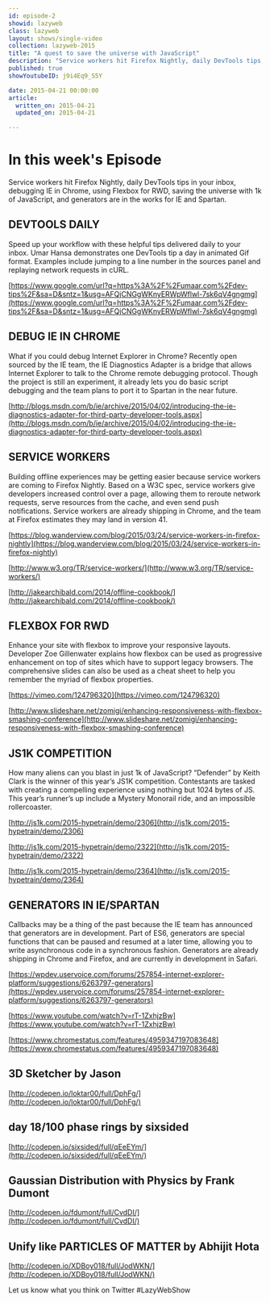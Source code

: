 ```yaml
---
id: episode-2
showid: lazyweb
class: lazyweb
layout: shows/single-video
collection: lazyweb-2015
title: "A quest to save the universe with JavaScript"
description: "Service workers hit Firefox Nightly, daily DevTools tips in your inbox, debugging IE in Chrome, using Flexbox for RWD, saving the universe with 1k of JavaScript, and generators are in the works for IE and Spartan."
published: true
showYoutubeID: j9i4Eq9_S5Y

date: 2015-04-21 00:00:00
article:
  written_on: 2015-04-21
  updated_on: 2015-04-21

---
```


# In this week's Episode

Service workers hit Firefox Nightly, daily DevTools tips in your inbox, debugging IE in Chrome, using Flexbox for RWD, saving the universe with 1k of JavaScript, and generators are in the works for IE and Spartan.

## DEVTOOLS DAILY

Speed up your workflow with these helpful tips delivered daily to your inbox. Umar Hansa demonstrates one DevTools tip a day in animated Gif format. Examples include jumping to a line number in the sources panel and replaying network requests in cURL.

[https://www.google.com/url?q=https%3A%2F%2Fumaar.com%2Fdev-tips%2F&sa=D&sntz=1&usg=AFQjCNGgWKnyERWpWflwl-7sk6qV4gngmg](https://www.google.com/url?q=https%3A%2F%2Fumaar.com%2Fdev-tips%2F&sa=D&sntz=1&usg=AFQjCNGgWKnyERWpWflwl-7sk6qV4gngmg)

## DEBUG IE IN CHROME

What if you could debug Internet Explorer in Chrome? Recently open sourced by the IE team, the IE Diagnostics Adapter is a bridge that allows Internet Explorer to talk to the Chrome remote debugging protocol. Though the project is still an experiment, it already lets you do basic script debugging and the team plans to port it to Spartan in the near future.

[http://blogs.msdn.com/b/ie/archive/2015/04/02/introducing-the-ie-diagnostics-adapter-for-third-party-developer-tools.aspx](http://blogs.msdn.com/b/ie/archive/2015/04/02/introducing-the-ie-diagnostics-adapter-for-third-party-developer-tools.aspx)

## SERVICE WORKERS

Building offline experiences may be getting easier because service workers are coming to Firefox Nightly. Based on a W3C spec, service workers give developers increased control over a page, allowing them to reroute network requests, serve resources from the cache, and even send push notifications. Service workers are already shipping in Chrome, and the team at Firefox estimates they may land in version 41.

[https://blog.wanderview.com/blog/2015/03/24/service-workers-in-firefox-nightly](https://blog.wanderview.com/blog/2015/03/24/service-workers-in-firefox-nightly)

[http://www.w3.org/TR/service-workers/](http://www.w3.org/TR/service-workers/)

[http://jakearchibald.com/2014/offline-cookbook/](http://jakearchibald.com/2014/offline-cookbook/)

## FLEXBOX FOR RWD

Enhance your site with flexbox to improve your responsive layouts. Developer Zoe Gillenwater explains how flexbox can be used as progressive enhancement on top of sites which have to support legacy browsers. The comprehensive slides can also be used as a cheat sheet to help you remember the myriad of flexbox properties.

[https://vimeo.com/124796320](https://vimeo.com/124796320)

[http://www.slideshare.net/zomigi/enhancing-responsiveness-with-flexbox-smashing-conference](http://www.slideshare.net/zomigi/enhancing-responsiveness-with-flexbox-smashing-conference)

## JS1K COMPETITION

How many aliens can you blast in just 1k of JavaScript? “Defender” by Keith Clark is the winner of this year’s JS1K competition. Contestants are tasked with creating a compelling experience using nothing but 1024 bytes of JS. This year’s runner’s up include a Mystery Monorail ride, and an impossible rollercoaster.

[http://js1k.com/2015-hypetrain/demo/2306](http://js1k.com/2015-hypetrain/demo/2306)

[http://js1k.com/2015-hypetrain/demo/2322](http://js1k.com/2015-hypetrain/demo/2322)

[http://js1k.com/2015-hypetrain/demo/2364](http://js1k.com/2015-hypetrain/demo/2364)

## GENERATORS IN IE/SPARTAN

Callbacks may be a thing of the past because the IE team has announced that generators are in development. Part of ES6, generators are special functions that can be paused and resumed at a later time, allowing you to write asynchronous code in a synchronous fashion. Generators are already shipping in Chrome and Firefox, and are currently in development in Safari.

[https://wpdev.uservoice.com/forums/257854-internet-explorer-platform/suggestions/6263797-generators](https://wpdev.uservoice.com/forums/257854-internet-explorer-platform/suggestions/6263797-generators)

[https://www.youtube.com/watch?v=rT-1ZxhjzBw](https://www.youtube.com/watch?v=rT-1ZxhjzBw)

[https://www.chromestatus.com/features/4959347197083648](https://www.chromestatus.com/features/4959347197083648)

## 3D Sketcher by Jason

[http://codepen.io/loktar00/full/DphFg/](http://codepen.io/loktar00/full/DphFg/)

## day 18/100 phase rings by sixsided

[http://codepen.io/sixsided/full/qEeEYm/](http://codepen.io/sixsided/full/qEeEYm/)

## Gaussian Distribution with Physics by Frank Dumont

[http://codepen.io/fdumont/full/CvdDI/](http://codepen.io/fdumont/full/CvdDI/)

## Unify like PARTICLES OF MATTER by Abhijit Hota

[http://codepen.io/XDBoy018/full/JodWKN/](http://codepen.io/XDBoy018/full/JodWKN/)

Let us know what you think on Twitter #LazyWebShow
